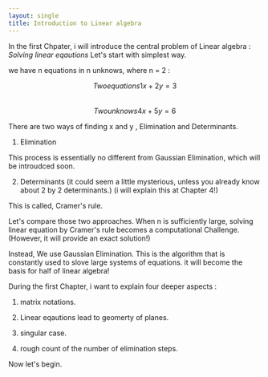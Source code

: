 ```yaml
---
layout: single
title: Introduction to Linear algebra 
---
```



In the first Chpater, i will  introduce the central problem of Linear algebra : *Solving linear eqautions* 
Let's start with simplest way.

 we have n equations in n unknows, where n = 2 : 

$$Two equations 1x + 2y = 3$$   
$$Two unknows 4x + 5y = 6$$

There are two ways of finding x and y , Elimination and Determinants. 

1. Elimination 

This process is essentially no different from Gaussian Elimination, which will be introudced soon.  

2. Determinants (it could seem a little mysterious, unless you already know about 2 by 2 determinants.) 
(i will explain this at Chapter 4!) 

This is called, Cramer's rule. 

Let's compare those two approaches. 
When n is sufficiently large, solving linear equation by Cramer's rule becomes a computational Challenge. (However, it will provide an exact solution!) 

Instead, We use Gaussian Elimination. This is the algorithm that is constantly used to slove large systems of equations. it will become the basis for half of linear algebra! 


During the first Chapter, i want to explain four deeper aspects : 

1. matrix notations. 

2. Linear eqautions lead to geomerty of planes. 

3. singular case. 

4. rough count of the number of elimination steps. 
 
Now let's begin. 
